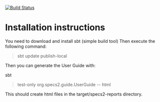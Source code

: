 [![Build Status](https://travis-ci.org/etorreborre/specs2.png?branch=master)](https://travis-ci.org/etorreborre/specs2)

Installation instructions
=========================

You need to download and install sbt (simple build tool)
Then execute the following command:

> sbt update publish-local

Then you can generate the User Guide with:

sbt
> test-only org.specs2.guide.UserGuide -- html

This should create html files in the target/specs2-reports directory. 
